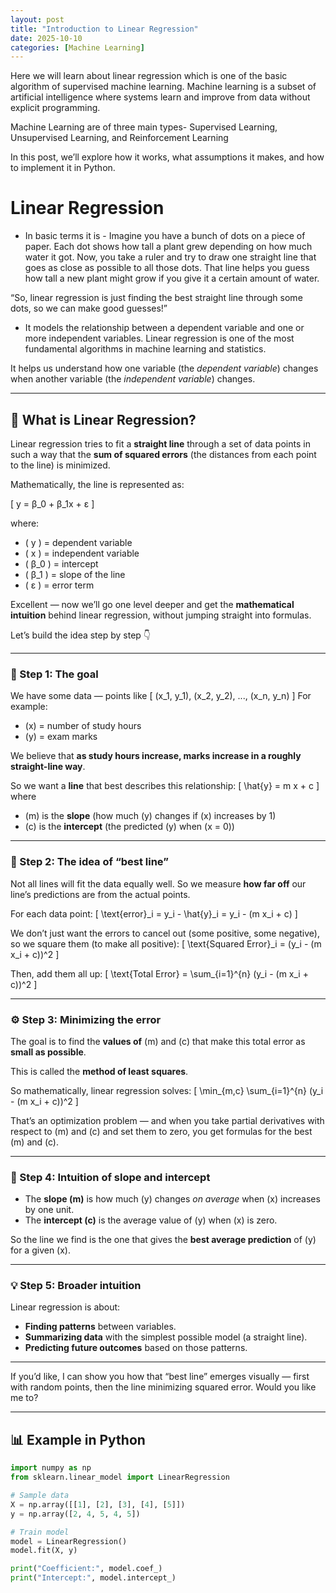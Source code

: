 ```yaml
---
layout: post
title: "Introduction to Linear Regression"
date: 2025-10-10
categories: [Machine Learning]
---
```

Here we will learn about linear regression which is one of the basic algorithm of supervised machine learning. Machine learning is a subset of artificial intelligence where systems learn and improve from data without explicit programming.

Machine Learning are of three main types-  Supervised Learning, Unsupervised Learning, and Reinforcement Learning

In this post, we’ll explore how it works, what assumptions it makes, and how to implement it in Python.

# Linear Regression
- In basic terms it is - Imagine you have a bunch of dots on a piece of paper. Each dot shows how tall a plant grew depending on how much water it got. Now, you take a ruler and try to draw one straight line that goes as close as possible to all those dots.
That line helps you guess how tall a new plant might grow if you give it a certain amount of water.

 “So, linear regression is just finding the best straight line through some dots, so we can make good guesses!”
- It models the relationship between a dependent variable and one or more independent variables.
Linear regression is one of the most fundamental algorithms in machine learning and statistics.

It helps us understand how one variable (the *dependent variable*) changes when another variable (the *independent variable*) changes.

---

## 🧩 What is Linear Regression?

Linear regression tries to fit a **straight line** through a set of data points in such a way that the **sum of squared errors** (the distances from each point to the line) is minimized.

Mathematically, the line is represented as:

\[
y = β_0 + β_1x + ε
\]

where:
- \( y \) = dependent variable  
- \( x \) = independent variable  
- \( β_0 \) = intercept  
- \( β_1 \) = slope of the line  
- \( ε \) = error term

Excellent — now we’ll go one level deeper and get the **mathematical intuition** behind linear regression, without jumping straight into formulas.

Let’s build the idea step by step 👇

---

### 🌱 Step 1: The goal

We have some data — points like
[
(x_1, y_1), (x_2, y_2), ..., (x_n, y_n)
]
For example:

* (x) = number of study hours
* (y) = exam marks

We believe that **as study hours increase, marks increase in a roughly straight-line way**.

So we want a **line** that best describes this relationship:
[
\hat{y} = m x + c
]
where

* (m) is the **slope** (how much (y) changes if (x) increases by 1)
* (c) is the **intercept** (the predicted (y) when (x = 0))

---

### 🎯 Step 2: The idea of “best line”

Not all lines will fit the data equally well.
So we measure **how far off** our line’s predictions are from the actual points.

For each data point:
[
\text{error}_i = y_i - \hat{y}_i = y_i - (m x_i + c)
]

We don’t just want the errors to cancel out (some positive, some negative),
so we square them (to make all positive):
[
\text{Squared Error}_i = (y_i - (m x_i + c))^2
]

Then, add them all up:
[
\text{Total Error} = \sum_{i=1}^{n} (y_i - (m x_i + c))^2
]

---

### ⚙️ Step 3: Minimizing the error

The goal is to find the **values of** (m) and (c) that make this total error as **small as possible**.

This is called the **method of least squares**.

So mathematically, linear regression solves:
[
\min_{m,c} \sum_{i=1}^{n} (y_i - (m x_i + c))^2
]

That’s an optimization problem — and when you take partial derivatives with respect to (m) and (c) and set them to zero,
you get formulas for the best (m) and (c).

---

### 🧠 Step 4: Intuition of slope and intercept

* The **slope (m)** is how much (y) changes *on average* when (x) increases by one unit.
* The **intercept (c)** is the average value of (y) when (x) is zero.

So the line we find is the one that gives the **best average prediction** of (y) for a given (x).

---

### 💡 Step 5: Broader intuition

Linear regression is about:

* **Finding patterns** between variables.
* **Summarizing data** with the simplest possible model (a straight line).
* **Predicting future outcomes** based on those patterns.

---

If you’d like, I can show you how that “best line” emerges visually — first with random points, then the line minimizing squared error. Would you like me to?

---

## 📊 Example in Python

```python
import numpy as np
from sklearn.linear_model import LinearRegression

# Sample data
X = np.array([[1], [2], [3], [4], [5]])
y = np.array([2, 4, 5, 4, 5])

# Train model
model = LinearRegression()
model.fit(X, y)

print("Coefficient:", model.coef_)
print("Intercept:", model.intercept_)
```
